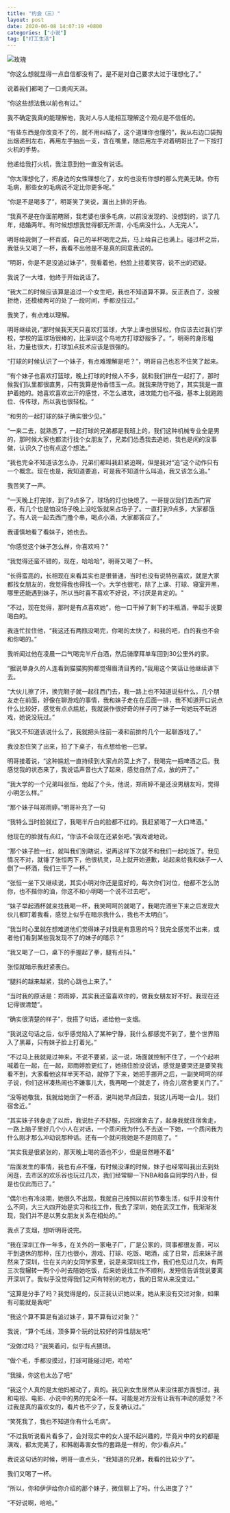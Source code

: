 ```yaml
---
title: "约会（三）"
layout: post
date: 2020-06-08 14:07:19 +0800
categories: ["小说"]
tag: ["打工生活"]
---
```


![玫瑰](https://cdn.pixabay.com/photo/2018/11/08/12/02/rose-3802424_1280.jpg)

“你这么想就显得一点自信都没有了。是不是对自己要求太过于理想化了。”

说着我们都喝了一口勇闯天涯。

“你这些想法我以前也有过。”

我不确定我真的能理解他，我对人与人能相互理解这个观点是不信任的。

“有些东西是你改变不了的，就不用纠结了，这个道理你也懂的”，我从右边口袋掏出烟递到左右，再用左手抽出一支，含在嘴里，随后用左手对着明哥比了一下按打火机的手势。



他递给我打火机，我注意到他一直没有说话。



“你太理想化了，把身边的女性理想化了，女的也没有你想的那么完美无缺。你有毛病，那些女的毛病说不定比你更多呢。”



“你是不是喝多了”，明哥笑了笑说，漏出上排的牙齿。



“我真不是在你面前瞎掰，我老婆也很多毛病，以前没发现的、没想到的，谈了几年，结婚两年。有时候想想我觉得都无所谓，小毛病没什么，人无完人”。



明哥给我倒了一杯百威，自己的半杯喝完之后，马上给自己也满上。碰过杯之后，我低头又喝了一杯，我看不出他是不是真的同意我说的。



“明哥，你是不是没追过妹子”，我看着他，他脸上挂着笑容，说不出的迟疑。



我说了一大堆，他终于开始说话了。



“我大二的时候应该算是追过一个女生吧，我也不知道算不算。反正表白了，没被拒绝，还模棱两可的处了一段时间，手都没拉过。”



我笑了，有点难以理解。



明哥继续说，”那时候我天天只喜欢打篮球，大学上课也很轻松，你应该去过我们学校，学校的篮球场很棒的，比深圳这个鸟地方打球舒服多了。“，明哥的身形粗壮，力量也很大，打球加点技术应该是很强的。



“打球的时候认识了一个妹子，有点难理解是吧？“，明哥自己也忍不住笑了起来。



”有个妹子也喜欢打篮球，晚上打球的时候人不多，就和我们拼在一起打了，那时候我们队里都很直男，只有我算是怜香惜玉一点。就我来防守她了，其实我是一直护着她的。她喜欢喜欢出汗的感觉，不怎么进攻，进攻能力也不强，基本上就跑跑位、传传球，所以我也很轻松。“



“和男的一起打球的妹子确实很少见。”



“一来二去，就熟悉了，一起打球的兄弟都是我班上的，我们这种机械专业全是男的，那时候大家也都流行找个女朋友了，兄弟们怂恿我去追她，我也是闲的没事做，认识久了也有点这个想法。”



“我也完全不知道该怎么办，兄弟们都叫我赶紧追啊，但是我对“追”这个动作只有一个概念。现在也是，我知道要追，可是我不知道什么叫追，我又该怎么追。”



我苦笑了一声。



“一天晚上打完球，到了9点多了，球场的灯也快熄了。一哥提议我们去西门宵夜，有几个也是怕没场子晚上没吃饭就来占场子了。一直打到9点多，大家都饿了。有人说一起去西门撸个串，喝点小酒，大家都答应了。”



我谨慎地看了看妹子，她也去。



“你感觉这个妹子怎么样，你喜欢吗？”



“我觉得还蛮不错的，现在，哈哈哈”，明哥又喝了一杯。



“长得蛮高的，长相现在来看其实也是很普通，当时也没有说特别喜欢，就是大家都找女朋友的，我觉得我也得找一个。大学也很宅，除了上课、打球、寝室开黑，哪里还能遇到妹子，所以当时喜不喜欢不好说，不讨厌是肯定的。"



"不过，现在觉得，那时是有点喜欢她”，他一口干掉了剩下的半瓶酒，举起手说要喝白的。



我连忙拉住他，“我这还有两瓶没喝完，你喝的太快了，和我的吧，白的我也不会和你喝的。”



我听闻过他在凌晨一口气喝完半斤白酒，然后骑摩拜单车回到30公里外的家。



 “据说单身久的人连看到猫猫狗狗都觉得眉清目秀的，”我用这个笑话让他继续讲下去。



“大伙儿擦了汗，换完鞋子就一起往西门去，我一路上也不知道说些什么，几个朋友走在前面，好像在聊游戏的事情，我和妹子走在在后面一排，我不知道开口说点什么比较好，感觉有点点尴尬，我就装作很好奇的样子问了妹子一句她玩不玩游戏，她说没玩过。”



“我又不知道该说什么了，我就把头往前一凑和前排的几个一起聊游戏了。”



我没忍住笑了出来，拍了下桌子，有点想给他一巴掌。



明哥接着说，“这种尴尬一直持续到大家点的菜上齐了，我喝完一瓶啤酒之后。我感觉我的状态来了，我说话声音也大了起来，感觉自然了点，放的开了。”



“我大学的一个兄弟叫张恒，他起了个头，他说，郑雨婷不是还没男朋友吗，觉得小明怎么样。”



“那个妹子叫郑雨婷。”明哥补充了一句



“我特么当时脸就红了，我喝半斤白的脸都不红的。我赶紧喝了一大口啤酒。”



他现在的脸就有点红，“你该不会现在还紧张吧。”我戏谑地说。



“那个妹子脸一红，就叫我们别瞎说，说再这样下次就不和我们一起吃饭了。我见情况不对，就锤了张恒两下，他很机灵，马上就开始道歉，站起来给我和妹子一人倒了一杯酒，我们三干了一杯。”



“张恒一坐下又继续说，其实小明对你还是蛮好的，每次你们对位，他都不怎么防你，也不揩你的油，你这不和小明喝一个说不过去吧”。



“妹子举起酒杯就来找我喝一杯，我笑呵呵的就喝了，我喝完酒坐下来之后发现大伙儿都盯着我看，感觉上似乎在暗示我什么，我也不太明白“。



”我当时心里就在想难道他们觉得妹子对我是有意思的吗？我完全感觉不出来，或者他们看到某些我发现不了的妹子的暗示？“



“我又喝了一口，桌下的手握起了拳，腿有点抖。”



张恒就暗示我赶紧表白。



“腿抖的越来越紧，我的心跳也上来了。”



“当时我的原话是：郑雨婷，其实我还蛮喜欢你的，做我女朋友好不好。我现在还记得很清楚”。



“确实很清楚的样子”，我搭了句话，递给他一支烟。



“我说这句话之后，似乎感觉陷入了某种宁静，我什么都感觉不到了，整个世界陷入了黑幕，只有妹子脸上打着光。”



“不过马上我就晃过神来。不说不要紧，这一说，场面就控制不住了，一个个起哄喊着在一起，在一起，郑雨婷脸更红了，她捂住脸没说话，感觉是要哭还是要笑我看不到，大家看他这样半天不动，就停了下来，她把手挪开之后，一副笑呵呵的样子说，你们这样凑热闹也不嫌事儿大，我再喝一个就走了，待会儿宿舍要关门了。”



“没等她敬我，我就给她倒了一杯酒，说叫她早点回去，我这儿再喝一会儿，我们宿舍近。”



“其实妹子转身走了以后，我说肚子不舒服，先回宿舍去了，起身我就往宿舍走，一路上脑子里好几个小人在对话，一个质问我为什么不去送一下她，一个质问我为什么刚才那么冲动说那种话。还有一个就问我她是不是同意了。“



“其实我是很紧张的，那天晚上喝的酒也不少，但是居然睡不着”



“后面发生的事情，我也有点不懂，有时候没课的时候，妹子也经常叫我出去到处闲逛，去市区的欢乐谷也玩过几次，我们经常聊一下NBA和各自同学的八卦，但是也仅此而已了。”



“偶尔也有冷淡期，她很久不出现，我就自己按照以前的节奏生活，似乎并没有什么不同，大三大四开始是实习和找工作，我去了深圳，她在武汉工作，我渐渐发现，我们并不是以男女朋友关系在相处的。”



我点了支烟，想听明哥说完。



“我在深圳工作一年多，在关外的一家电子厂，厂是公家的，同事都很友善，可以干到退休的那种，压力也很小，游戏、打球、吃饭、喝酒，成了日常，后来妹子居然来了深圳，住在关内的女同学家里，说是来深圳找工作，我们也见过几次，有两三次我辗转一两个小时去陪她吃饭，后来她说找工作不顺利，发短信告诉我说要离开深圳了。我似乎没觉得我们之间有特别的地方，我的日常从来没变过。”



“这算是分手了吗？我觉得是的，反正我认识她以来，她从来没有交过对象，如果有可能就是我吧”



“我这个算不算是有追过妹子，算不算有过对象？”



我说，“算个毛线，顶多算个玩的比较好的异性朋友吧”



“没做过吗？”我笑着问，似乎有点猥琐。



“做个毛，手都没摸过，打球可能碰过吧，哈哈”



“我操，你这也太怂了吧”



“我这个人真的是太他妈被动了，真的。我见到女生居然从来没往那方面想过，我和电视、电影、小说中的男的完全不一样。可能是对方没有让我有冲动的感觉？不过我是真的喜欢女的，看片也不少了，反复确认过。”



“笑死我了，我也不知道你有什么毛病“。



“不过我听说看片看多了，会对现实中的女人提不起兴趣的，毕竟片中的女的都是演戏，都太完美了，和韩剧毒害女性的套路是一样的，你少看点片。”



我说这句话的时候，明哥一直点头，“我知道的兄弟，我看的比较少了”。



我们又喝了一杯。



“所以，你和伊伊给你介绍的那个妹子，微信聊上了吗。什么进度了？”



“不好说啊，哈哈。”